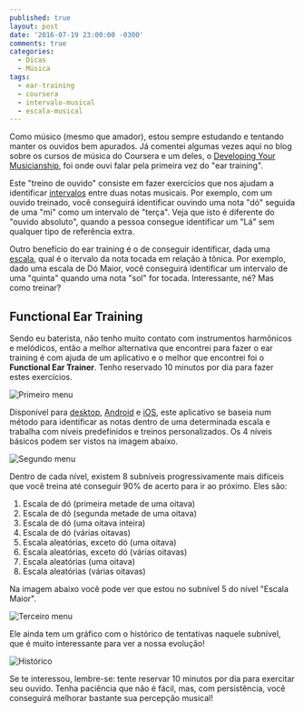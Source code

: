 ```yaml
---
published: true
layout: post
date: '2016-07-19 23:00:00 -0300'
comments: true
categories:
  - Dicas
  - Música
tags:
  - ear-training
  - coursera
  - intervalo-musical
  - escala-musical
---
```

Como músico (mesmo que amador), estou sempre estudando e tentando manter os ouvidos bem apurados. Já comentei algumas vezes aqui no blog sobre os cursos de música do Coursera e um deles, o [Developing Your Musicianship](https://www.coursera.org/learn/develop-your-musicianship), foi onde ouvi falar pela primeira vez do "ear training".

Este "treino de ouvido" consiste em fazer exercícios que nos ajudam a identificar [intervalos](https://pt.wikipedia.org/wiki/Intervalo_(m%C3%BAsica)) entre duas notas musicais. Por exemplo, com um ouvido treinado, você conseguirá identificar ouvindo uma nota "dó" seguida de uma "mi" como um intervalo de "terça". Veja que isto é diferente do "ouvido absoluto", quando a pessoa consegue identificar um "Lá" sem qualquer tipo de referência extra.

Outro benefício do ear training é o de conseguir identificar, dada uma [escala](https://pt.wikipedia.org/wiki/Escala_musical), qual é o itervalo da nota tocada em relação à tônica. Por exemplo, dado uma escala de Dó Maior, você conseguirá identificar um intervalo de uma "quinta" quando uma nota "sol" for tocada. Interessante, né? Mas como treinar?

## Functional Ear Training

Sendo eu baterista, não tenho muito contato com instrumentos harmônicos e melódicos, então a melhor alternativa que encontrei para fazer o ear training é com ajuda de um aplicativo e o melhor que encontrei foi o **Functional Ear Trainer**. Tenho reservado 10 minutos por dia para fazer estes exercícios.

![Primeiro menu]({{site.baseurl}}/images/ear-training-menu1.png)

Disponível para [desktop](http://www.miles.be/software/34-functional-ear-trainer-v2), [Android](https://play.google.com/store/apps/details?id=com.kaizen9.fet.android) e [iOS](https://itunes.apple.com/kg/app/functional-ear-trainer/id1088761926), este aplicativo se baseia num método para identificar as notas dentro de uma determinada escala e trabalha com níveis predefinidos e treinos personalizados. Os 4 níveis básicos podem ser vistos na imagem abaixo.

![Segundo menu]({{site.baseurl}}/images/ear-training-menu2.png)

Dentro de cada nível, existem 8 subníveis progressivamente mais difíceis que você treina até conseguir 90% de acerto para ir ao próximo. Eles são:
1. Escala de dó (primeira metade de uma oitava)
1. Escala de dó (segunda metade de uma oitava)
1. Escala de dó (uma oitava inteira)
1. Escala de dó (várias oitavas)
1. Escala aleatórias, exceto dó (uma oitava)
1. Escala aleatórias, exceto dó (várias oitavas)
1. Escala aleatórias (uma oitava)
1. Escala aleatórias (várias oitavas)

Na imagem abaixo você pode ver que estou no subnível 5 do nível "Escala Maior".

![Terceiro menu]({{site.baseurl}}/images/ear-training-menu3.png)

Ele ainda tem um gráfico com o histórico de tentativas naquele subnível, que é muito interessante para ver a nossa evolução!

![Histórico]({{site.baseurl}}/images/ear-training-historico.png)

Se te interessou, lembre-se: tente reservar 10 minutos por dia para exercitar seu ouvido. Tenha paciência que não é fácil, mas, com persistência, você conseguirá melhorar bastante sua percepção musical!

